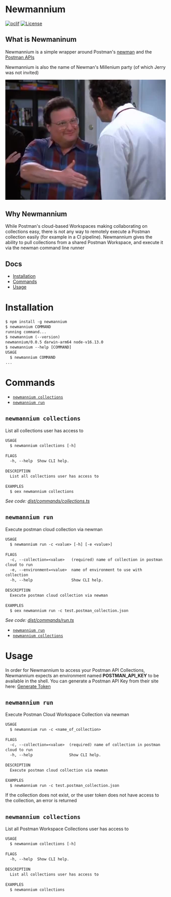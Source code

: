 Newmannium
=================
[![oclif](https://img.shields.io/badge/cli-oclif-brightgreen.svg)](https://oclif.io)
[![License](https://img.shields.io/npm/l/oclif-hello-world.svg)](https://github.com/oclif/hello-world/blob/main/package.json)

## What is Newmaninum
Newmannium is a simple wrapper around Postman's [newman](https://github.com/postmanlabs/newman) and the [Postman APIs](https://learning.postman.com/docs/developer/intro-api/)

Newmannium is also the name of Newman's Millenium party (of which Jerry was not invited)

![](img/newman.jpeg)

## Why Newmannium

While Postman's cloud-based Workspaces making collaborating on collections easy, there is not any way to remotely execute a Postman collection easily (for example in a CI pipeline). Newmannium gives the ability to pull collections from a shared Postman Workspace, and execute it via the newman command line runner

## Docs
<!-- toc -->
* [Installation](#installation)
* [Commands](#commands)
* [Usage](#usage)
<!-- tocstop -->
# Installation
<!-- usage -->
```sh-session
$ npm install -g newmannium
$ newmannium COMMAND
running command...
$ newmannium (--version)
newmannium/0.0.5 darwin-arm64 node-v16.13.0
$ newmannium --help [COMMAND]
USAGE
  $ newmannium COMMAND
...
```
<!-- usagestop -->
# Commands
<!-- commands -->
* [`newmannium collections`](#newmannium-collections)
* [`newmannium run`](#newmannium-run)

## `newmannium collections`

List all collections user has access to

```
USAGE
  $ newmannium collections [-h]

FLAGS
  -h, --help  Show CLI help.

DESCRIPTION
  List all collections user has access to

EXAMPLES
  $ oex newmannium collections
```

_See code: [dist/commands/collections.ts](https://github.com/compoze/newmannium/blob/v0.0.5/dist/commands/collections.ts)_

## `newmannium run`

Execute postman cloud collection via newman

```
USAGE
  $ newmannium run -c <value> [-h] [-e <value>]

FLAGS
  -c, --collection=<value>   (required) name of collection in postman cloud to run
  -e, --environment=<value>  name of environment to use with collection
  -h, --help                 Show CLI help.

DESCRIPTION
  Execute postman cloud collection via newman

EXAMPLES
  $ oex newmannium run -c test.postman_collection.json
```

_See code: [dist/commands/run.ts](https://github.com/compoze/newmannium/blob/v0.0.5/dist/commands/run.ts)_
<!-- commandsstop -->
* [`newmannium run`](#newmannium-run)
* [`newmannium collections`](#newmannium-collections)

# Usage

In order for Newmannium to access your Postman API Collections, Newmannium expects an environment named **POSTMAN_API_KEY** to be available in the shell. You can generate a Postman API Key from their site here: [Generate Token](https://lively-eclipse-481148.postman.co/settings/me/api-keys?)

## `newmannium run`

Execute Postman Cloud Workspace Collection via newman

```
USAGE
  $ newmannium run -c <name_of_collection>

FLAGS
  -c, --collection=<value>  (required) name of collection in postman cloud to run
  -h, --help                Show CLI help.

DESCRIPTION
  Execute postman cloud collection via newman

EXAMPLES
  $ newmannium run -c test.postman_collection.json
```

If the collection does not exist, or the user token does not have access to the collection, an error is returned

## `newmannium collections`

List all Postman Workspace Collections user has access to

```
USAGE
  $ newmannium collections [-h]

FLAGS
  -h, --help  Show CLI help.

DESCRIPTION
  List all collections user has access to

EXAMPLES
  $ newmannium collections
```
